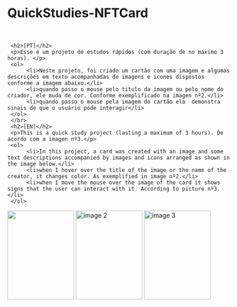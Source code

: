 <html>
     <h1>QuickStudies-NFTCard</h1></br>

     <h2>[PT]</h2>
     <p>Esse é um projeto de estudos rápidos (com duração de no máximo 3 horas). </p>
     <ol>
          <li>Neste projeto, foi criado um cartão com uma imagem e algumas descrições em texto acompanhadas de imagens e icones dispostos conforme a imagem abaixo.</li>
          <li>quando passo o mouse pelo titulo da imagem ou pelo nome do criador, ele muda de cor. Conforme exemplificado na imagen nº2.</li>
          <li>quando passo o mouse pela imagem do cartão ela  demonstra sinais de que o usuário pode interagir</li>
     </ol>
     </br>
     <h2>[EN]</h2>
     <p>This is a quick study project (lasting a maximum of 3 hours). De acordo com a imagen nº3.</p>
     <ol>
          <li>In this project, a card was created with an image and some text descriptions accompanied by images and icons arranged as shown in the image below.</li>
          <li>when I hover over the title of the image or the name of the creator, it changes color. As exemplified in image nº2.</li>
          <li>when I move the mouse over the image of the card it shows signs that the user can interact with it. According to picture nº3.</li>
     </ol>

</html>
     <img src="https://github.com/SaschaBorgesLucas/QuickStudies-NFTCard/assets/35588147/8a0a4e49-4723-443c-941a-b3a624760775" walt="image 1" width="150" height="200">
     <img src="https://github.com/SaschaBorgesLucas/QuickStudies-NFTCard/assets/35588147/ff1176b9-8d6f-4dfd-a4e6-ea74236e1c9b" alt="image 2" width="150" height="200">
     <img src="https://github.com/SaschaBorgesLucas/QuickStudies-NFTCard/assets/35588147/ee92cde9-f29a-464a-96d2-fd7073aa08b5" alt="image 3" width="150" height="200"

